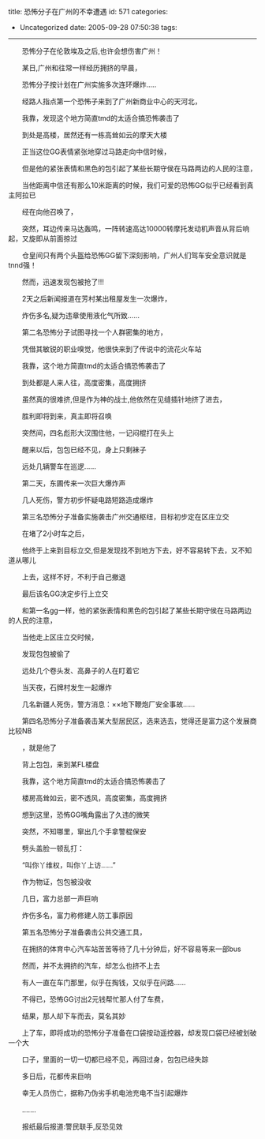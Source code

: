 title: 恐怖分子在广州的不幸遭遇
id: 571
categories:
  - Uncategorized
date: 2005-09-28 07:50:38
tags:
---

<div id="msgcns!9697D6160EFEBC17!269" class="bvMsg"><div>　　恐怖分子在伦敦埃及之后,也许会想伤害广州！ 

　　某日,广州和往常一样经历拥挤的早晨， 

　　恐怖分子按计划在广州实施多次连环爆炸..... 

　　经路人指点第一个恐怖子来到了广州新商业中心的天河北， 

　　我靠，发现这个地方简直tmd的太适合搞恐怖袭击了 

　　到处是高楼，居然还有一栋高耸如云的摩天大楼 

　　正当这位GG表情紧张地穿过马路走向中信时候， 

　　但是他的紧张表情和黑色的包引起了某些长期守侯在马路两边的人民的注意， 

　　当他距离中信还有那么10米距离的时候，我们可爱的恐怖GG似乎已经看到真主阿拉已 

　　经在向他召唤了， 

　　突然，耳边传来马达轰鸣，一阵转速高达10000转摩托发动机声音从背后响起，又旋即从前面掠过 

　　仓皇间只有两个头盔给恐怖GG留下深刻影响，广州人们驾车安全意识就是tnnd强！ 

　　然而，迅速发现包被抢了!!! 

　　2天之后新闻报道在芳村某出租屋发生一次爆炸， 

　　炸伤多名,疑为违章使用液化气所致...... 

　　第二名恐怖分子试图寻找一个人群密集的地方， 

　　凭借其敏锐的职业嗅觉，他很快来到了传说中的流花火车站 

　　我靠，这个地方简直tmd的太适合搞恐怖袭击了 

　　到处都是人来人往，高度密集，高度拥挤 

　　虽然真的很难挤,但是作为神的战士,他依然在见缝插针地挤了进去， 

　　胜利即将到来，真主即将召唤 

　　突然间，四名彪形大汉围住他，一记闷棍打在头上 

　　醒来以后，包包已经不见，身上只剩袜子 

　　远处几辆警车在巡逻…… 

　　第二天，东圃传来一次巨大爆炸声 

　　几人死伤，警方初步怀疑电路短路造成爆炸 

　　第三名恐怖分子准备实施袭击广州交通枢纽，目标初步定在区庄立交 

　　在堵了2小时车之后， 

　　他终于上来到目标立交,但是发现找不到地方下去，好不容易转下去，又不知道从哪儿 

　　上去，这样不好，不利于自己撤退 

　　最后该名GG决定步行上立交 

　　和第一名gg一样，他的紧张表情和黑色的包引起了某些长期守侯在马路两边的人民的注意， 

　　当他走上区庄立交时候， 

　　发现包包被偷了 

　　远处几个卷头发、高鼻子的人在盯着它 

　　当天夜，石牌村发生一起爆炸 

　　几名新疆人死伤，警方消息：××地下鞭炮厂安全事故…… 

　　第四名恐怖分子准备袭击某大型居民区，选来选去，觉得还是富力这个发展商比较NB 

　　，就是他了 

　　背上包包，来到某FL楼盘 

　　我靠，这个地方简直tmd的太适合搞恐怖袭击了 

　　楼房高耸如云，密不透风，高度密集，高度拥挤 

　　想到这里，恐怖GG嘴角露出了久违的微笑 

　　突然，不知哪里，窜出几个手拿警棍保安 

　　劈头盖脸一顿乱打： 

　　“叫你丫维权，叫你丫上访……” 

　　作为物证，包包被没收 

　　几日，富力总部一声巨响 

　　炸伤多名，富力称修建人防工事原因 

　　第五名恐怖分子准备袭击公共交通工具， 

　　在拥挤的体育中心汽车站苦苦等待了几十分钟后，好不容易等来一部bus 

　　然而，并不太拥挤的汽车，却怎么也挤不上去 

　　有人一直在车门那里，似乎在掏钱，又似乎在问路…… 

　　不得已，恐怖GG讨出2元钱帮忙那人付了车费， 

　　结果，那人却下车而去，莫名其妙 

　　上了车，即将成功的恐怖分子准备在口袋按动遥控器，却发现口袋已经被划破一个大 

　　口子，里面的一切一切都已经不见，再回过身，包包已经失踪 

　　多日后，花都传来巨响 

　　幸无人员伤亡，据称乃伪劣手机电池充电不当引起爆炸 

　　....... 

　　报纸最后报道:警民联手,反恐见效 </div>
<div></div></div>